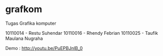grafkom
=======

Tugas Grafika komputer 

10110014 - Restu Suhendar
10110016 - Rhendy Febrian
10110025 - Taufik Maulana Nugraha


Demo : http://youtu.be/PuEPBJnlB_0
